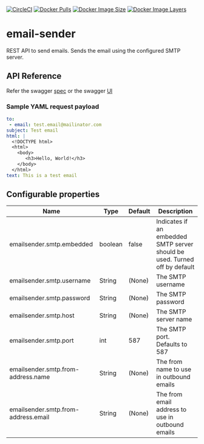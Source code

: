 [![CircleCI](https://circleci.com/gh/devatherock/email-sender.svg?style=svg)](https://circleci.com/gh/devatherock/email-sender)
[![Docker Pulls](https://img.shields.io/docker/pulls/devatherock/email-sender.svg)](https://hub.docker.com/r/devatherock/email-sender/)
[![Docker Image Size](https://img.shields.io/docker/image-size/devatherock/email-sender.svg?sort=date)](https://hub.docker.com/r/devatherock/email-sender/)
[![Docker Image Layers](https://img.shields.io/microbadger/layers/devatherock/email-sender.svg)](https://microbadger.com/images/devatherock/email-sender)
# email-sender
REST API to send emails. Sends the email using the configured SMTP server.

## API Reference
Refer the swagger [spec](https://smtp-email-sender-api.herokuapp.com/swagger/v3/api-docs) or the swagger 
[UI](https://smtp-email-sender-api.herokuapp.com/swagger-ui.html)

### Sample YAML request payload
```yaml
to:
 - email: test.email@mailinator.com
subject: Test email
html: |
  <!DOCTYPE html>
  <html>
    <body>
       <h3>Hello, World!</h3>
    </body>
  </html>
text: This is a test email
```

## Configurable properties

| Name                                  |   Type       |   Default        |   Description                                                                     |
|---------------------------------------|--------------|------------------|-----------------------------------------------------------------------------------|
| emailsender.smtp.embedded             |   boolean    |   false          |   Indicates if an embedded SMTP server should be used. Turned off by default      |
| emailsender.smtp.username             |   String     |   (None)         |   The SMTP username                                                               |
| emailsender.smtp.password             |   String     |   (None)         |   The SMTP password                                                               |
| emailsender.smtp.host                 |   String     |   (None)         |   The SMTP server name                                                            |
| emailsender.smtp.port                 |   int        |   587            |   The SMTP port. Defaults to 587                                                  |
| emailsender.smtp.from-address.name    |   String     |   (None)         |   The from name to use in outbound emails                                         |
| emailsender.smtp.from-address.email   |   String     |   (None)         |   The from email address to use in outbound emails                                |